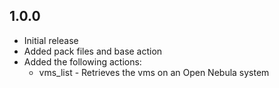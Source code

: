 ## 1.0.0

- Initial release
- Added pack files and base action
- Added the following actions:
  - vms_list - Retrieves the vms on an Open Nebula system
